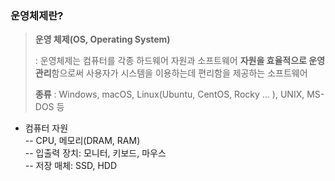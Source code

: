 ### 운영체제란?

> **운영 체제(OS, Operating System)**
>
> : 운영체제는 컴퓨터를 각종 하드웨어 자원과 소프트웨어 **자원을 효율적으로 운영관리**함으로써 사용자가 시스템을 이용하는데 편리함을 제공하는 소프트웨어
>
> **종류** : Windows, macOS, Linux(Ubuntu, CentOS, Rocky ... ), UNIX, MS-DOS 등


- 컴퓨터 자원 <br>
  -- CPU, 메모리(DRAM, RAM) <br>
  -- 입출력 장치: 모니터, 키보드, 마우스 <br>
  -- 저장 매체: SSD, HDD <br>

[//]: # (https://rob-coding.tistory.com/22)